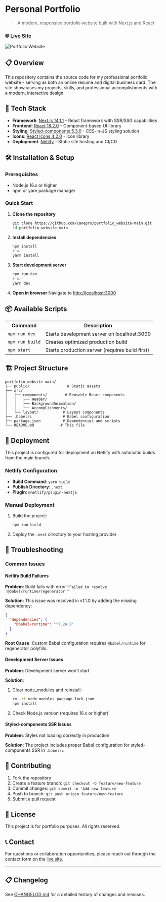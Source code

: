 # Personal Portfolio

> A modern, responsive portfolio website built with Next.js and React

### 🌐 [Live Site](https://quirky-bell-385b8d.netlify.app/)

![Portfolio Website](https://db3pap006files.storage.live.com/y4mJbxekblyRayOVyfrhAlqx9b9m2SCQ5vgPqCsbh_YDRw2HOYC8frX1wsBkWRrkgTKDqELxTtQmbj0gGMjNF9zZsuQSPnjS7EorGfGp1mdFDC7xPMkHH-3gluRJ-zeqJlCL_41iLvSnA0wQ5IgNVyjdF3DaUZkWwOSbntlwDO-eUK38pvoxbDgmhjqITouXWsw?width=1900&height=926&cropmode=none)

## 📋 Overview

This repository contains the source code for my professional portfolio website - serving as both an online resume and digital business card. The site showcases my projects, skills, and professional accomplishments with a modern, interactive design.

## 🚀 Tech Stack

- **Framework**: [Next.js 14.1.1](https://nextjs.org/) - React framework with SSR/SSG capabilities
- **Frontend**: [React 18.2.0](https://reactjs.org/) - Component-based UI library
- **Styling**: [Styled-components 5.3.0](https://styled-components.com/) - CSS-in-JS styling solution
- **Icons**: [React Icons 4.2.0](https://react-icons.github.io/react-icons/) - Icon library
- **Deployment**: [Netlify](https://netlify.com) - Static site hosting and CI/CD

## 🛠️ Installation & Setup

### Prerequisites

- Node.js 16.x or higher
- npm or yarn package manager

### Quick Start

1. **Clone the repository**
   ```bash
   git clone https://github.com/Canepro/portfolio_website-main.git
   cd portfolio_website-main
   ```

2. **Install dependencies**
   ```bash
   npm install
   # or
   yarn install
   ```

3. **Start development server**
   ```bash
   npm run dev
   # or
   yarn dev
   ```

4. **Open in browser**
   Navigate to [http://localhost:3000](http://localhost:3000)

## 📦 Available Scripts

| Command | Description |
|---------|-------------|
| `npm run dev` | Starts development server on localhost:3000 |
| `npm run build` | Creates optimized production build |
| `npm start` | Starts production server (requires build first) |

## 🏗️ Project Structure

```
portfolio_website-main/
├── public/                 # Static assets
├── src/
│   ├── components/        # Reusable React components
│   │   ├── Header/
│   │   ├── BackgroundAnimation/
│   │   └── Accomplishments/
│   └── layout/           # Layout components
├── .babelrc              # Babel configuration
├── package.json          # Dependencies and scripts
└── README.md            # This file
```

## 🚀 Deployment

This project is configured for deployment on Netlify with automatic builds from the main branch.

### Netlify Configuration

- **Build Command**: `yarn build`
- **Publish Directory**: `.next`
- **Plugin**: `@netlify/plugin-nextjs`

### Manual Deployment

1. Build the project:
   ```bash
   npm run build
   ```

2. Deploy the `.next` directory to your hosting provider

## 🔧 Troubleshooting

### Common Issues

#### Netlify Build Failures

**Problem**: Build fails with error `"Failed to resolve '@babel/runtime/regenerator'"`

**Solution**: This issue was resolved in v1.1.0 by adding the missing dependency:
```json
{
  "dependencies": {
    "@babel/runtime": "^7.24.0"
  }
}
```

**Root Cause**: Custom Babel configuration requires `@babel/runtime` for regenerator polyfills.

#### Development Server Issues

**Problem**: Development server won't start

**Solution**: 
1. Clear node_modules and reinstall:
   ```bash
   rm -rf node_modules package-lock.json
   npm install
   ```
2. Check Node.js version (requires 16.x or higher)

#### Styled-components SSR Issues

**Problem**: Styles not loading correctly in production

**Solution**: The project includes proper Babel configuration for styled-components SSR in `.babelrc`

## 📝 Contributing

1. Fork the repository
2. Create a feature branch: `git checkout -b feature/new-feature`
3. Commit changes: `git commit -m 'Add new feature'`
4. Push to branch: `git push origin feature/new-feature`
5. Submit a pull request

## 📄 License

This project is for portfolio purposes. All rights reserved.

## 📞 Contact

For questions or collaboration opportunities, please reach out through the contact form on the [live site](https://quirky-bell-385b8d.netlify.app/).

---

## 📋 Changelog

See [CHANGELOG.md](./CHANGELOG.md) for a detailed history of changes and releases.
